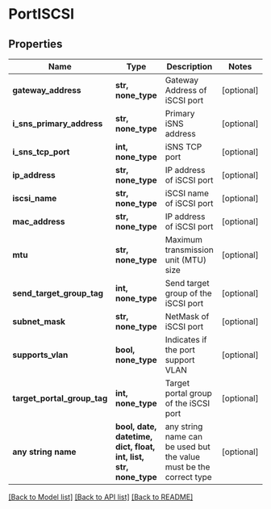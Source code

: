 # PortISCSI


## Properties
Name | Type | Description | Notes
------------ | ------------- | ------------- | -------------
**gateway_address** | **str, none_type** | Gateway Address of iSCSI port | [optional] 
**i_sns_primary_address** | **str, none_type** | Primary iSNS address | [optional] 
**i_sns_tcp_port** | **int, none_type** | iSNS TCP port | [optional] 
**ip_address** | **str, none_type** | IP address of iSCSI port | [optional] 
**iscsi_name** | **str, none_type** | iSCSI name of iSCSI port | [optional] 
**mac_address** | **str, none_type** | IP address of iSCSI port | [optional] 
**mtu** | **str, none_type** | Maximum transmission unit (MTU) size | [optional] 
**send_target_group_tag** | **int, none_type** | Send target group of the iSCSI port | [optional] 
**subnet_mask** | **str, none_type** | NetMask of iSCSI port | [optional] 
**supports_vlan** | **bool, none_type** | Indicates if the port support VLAN | [optional] 
**target_portal_group_tag** | **int, none_type** | Target portal group of the iSCSI port | [optional] 
**any string name** | **bool, date, datetime, dict, float, int, list, str, none_type** | any string name can be used but the value must be the correct type | [optional]

[[Back to Model list]](../README.md#documentation-for-models) [[Back to API list]](../README.md#documentation-for-api-endpoints) [[Back to README]](../README.md)


